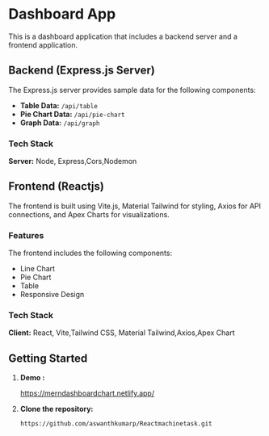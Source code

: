# Dashboard App

This is a  dashboard application that includes a backend server and a frontend application.

## Backend (Express.js Server)

The Express.js server provides sample data for the following components:

- **Table Data:** `/api/table`
- **Pie Chart Data:** `/api/pie-chart`
- **Graph Data:** `/api/graph`

### Tech Stack
**Server:** Node, Express,Cors,Nodemon

## Frontend (Reactjs)

The frontend is built using Vite.js, Material Tailwind for styling, Axios for API connections, and Apex Charts for visualizations.

### Features
The frontend includes the following components:
- Line Chart
- Pie Chart
- Table
- Responsive Design


### Tech Stack
**Client:** React, Vite,Tailwind CSS, Material Tailwind,Axios,Apex Chart

## Getting Started
1. **Demo :**
   
   https://merndashboardchart.netlify.app/

2. **Clone the repository:**

   ```bash
   https://github.com/aswanthkumarp/Reactmachinetask.git
   




   
